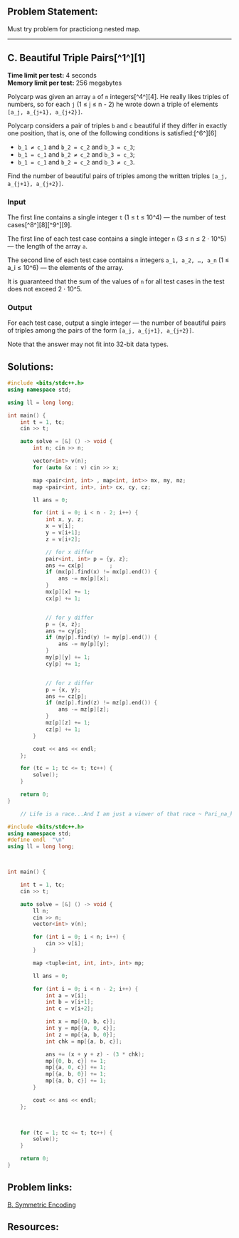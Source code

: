 ## Problem Statement:
Must try problem for practiciong nested map.

---

## C. Beautiful Triple Pairs[^1^][1]

**Time limit per test:** 4 seconds  
**Memory limit per test:** 256 megabytes

Polycarp was given an array `a` of `n` integers[^4^][4]. He really likes triples of numbers, so for each `j` (1 ≤ j ≤ n - 2) he wrote down a triple of elements `[a_j, a_{j+1}, a_{j+2}]`.

Polycarp considers a pair of triples `b` and `c` beautiful if they differ in exactly one position, that is, one of the following conditions is satisfied:[^6^][6]
- `b_1 ≠ c_1` and `b_2 = c_2` and `b_3 = c_3`;
- `b_1 = c_1` and `b_2 ≠ c_2` and `b_3 = c_3`;
- `b_1 = c_1` and `b_2 = c_2` and `b_3 ≠ c_3`.

Find the number of beautiful pairs of triples among the written triples `[a_j, a_{j+1}, a_{j+2}]`.

### Input

The first line contains a single integer `t` (1 ≤ t ≤ 10^4) — the number of test cases[^8^][8][^9^][9].

The first line of each test case contains a single integer `n` (3 ≤ n ≤ 2 ⋅ 10^5) — the length of the array `a`.

The second line of each test case contains `n` integers `a_1, a_2, …, a_n` (1 ≤ a_i ≤ 10^6) — the elements of the array.

It is guaranteed that the sum of the values of `n` for all test cases in the test does not exceed 2 ⋅ 10^5.

### Output

For each test case, output a single integer — the number of beautiful pairs of triples among the pairs of the form `[a_j, a_{j+1}, a_{j+2}]`.

Note that the answer may not fit into 32-bit data types.



## Solutions: 
```c++
#include <bits/stdc++.h>
using namespace std;

using ll = long long;

int main() {
    int t = 1, tc;
    cin >> t;

    auto solve = [&] () -> void {
        int n; cin >> n;

        vector<int> v(n);
        for (auto &x : v) cin >> x;

        map <pair<int, int> , map<int, int>> mx, my, mz;
        map <pair<int, int>, int> cx, cy, cz;

        ll ans = 0;

        for (int i = 0; i < n - 2; i++) {
            int x, y, z;
            x = v[i];
            y = v[i+1];
            z = v[i+2];

            // for x differ
            pair<int, int> p = {y, z};
            ans += cx[p]        ;
            if (mx[p].find(x) != mx[p].end()) {
                ans -= mx[p][x];
            }
            mx[p][x] += 1;
            cx[p] += 1;


            // for y differ
            p = {x, z};
            ans += cy[p];
            if (my[p].find(y) != my[p].end()) {
                ans -= my[p][y];
            }
            my[p][y] += 1;
            cy[p] += 1;


            // for z differ
            p = {x, y};
            ans += cz[p];
            if (mz[p].find(z) != mz[p].end()) {
                ans -= mz[p][z];
            }
            mz[p][z] += 1;
            cz[p] += 1;
        }

        cout << ans << endl;
    };

    for (tc = 1; tc <= t; tc++) {
        solve();
    }

    return 0;
}

```

```c++
    // Life is a race...And I am just a viewer of that race ~ Pari_na_kisu

#include <bits/stdc++.h>
using namespace std;
#define endl  "\n"
using ll = long long;



int main() {

    int t = 1, tc;
    cin >> t;

    auto solve = [&] () -> void {
        ll n;
        cin >> n;
        vector<int> v(n);

        for (int i = 0; i < n; i++) {
            cin >> v[i];
        }

        map <tuple<int, int, int>, int> mp;

        ll ans = 0;

        for (int i = 0; i < n - 2; i++) {
            int a = v[i];
            int b = v[i+1];
            int c = v[i+2];

            int x = mp[{0, b, c}];
            int y = mp[{a, 0, c}];
            int z = mp[{a, b, 0}];
            int chk = mp[{a, b, c}];

            ans += (x + y + z) - (3 * chk);
            mp[{0, b, c}] += 1;
            mp[{a, 0, c}] += 1;
            mp[{a, b, 0}] += 1;
            mp[{a, b, c}] += 1;
        }

        cout << ans << endl;
    };

    

    for (tc = 1; tc <= t; tc++) {
        solve();
    }

    return 0;
}

```

## Problem links:
[B. Symmetric Encoding](https://codeforces.com/contest/1974/problem/C)
## Resources:

